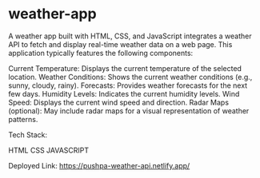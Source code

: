 # weather-app
A weather app built with HTML, CSS, and JavaScript integrates a weather API to fetch and display real-time weather data on a web page. This application typically features the following components:

Current Temperature: Displays the current temperature of the selected location.
Weather Conditions: Shows the current weather conditions (e.g., sunny, cloudy, rainy).
Forecasts: Provides weather forecasts for the next few days.
Humidity Levels: Indicates the current humidity levels.
Wind Speed: Displays the current wind speed and direction.
Radar Maps (optional): May include radar maps for a visual representation of weather patterns.

Tech Stack:

HTML
CSS
JAVASCRIPT

Deployed Link: https://pushpa-weather-api.netlify.app/
